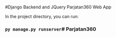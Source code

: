 #Django Backend and JQuery Parjatan360 Web App

In the project directory, you can run:

### `py manage.py runserver`# Parjatan360
